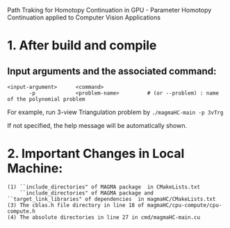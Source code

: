 Path Traking for Homotopy Continuation in GPU - Parameter Homotopy Continuation applied to Computer Vision Applications

# 1. After build and compile

## Input arguments and the associated command:
```
<input-argument>      <command>
       -p             <problem-name>         # (or --problem) : name of the polynomial problem
```
For example, run 3-view Triangulation problem by ```./magmaHC-main -p 3vTrg```

If not specified, the help message will be automatically shown.


# 2. Important Changes in Local Machine:
```
(1) ``include_directories" of MAGMA package  in CMakeLists.txt
    ``include_directories" of MAGMA package and ``target_link_libraries" of dependencies  in magmaHC/CMakeLists.txt
(3) The cblas.h file directory in line 18 of magmaHC/cpu-compute/cpu-compute.h
(4) The absolute directories in line 27 in cmd/magmaHC-main.cu
```
